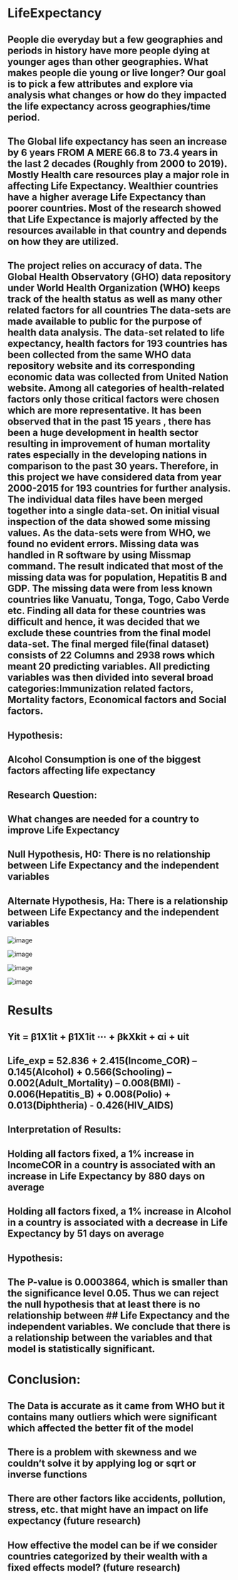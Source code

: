 # LifeExpectancy

## People die everyday but a few geographies and periods in history have more people dying at younger ages than other geographies. What makes people die young or live longer? Our goal is to pick a few attributes and explore via analysis what changes or how do they impacted the life expectancy across geographies/time period.

## The Global life expectancy has seen an increase by 6 years FROM A MERE 66.8 to 73.4 years in the last 2 decades (Roughly from 2000 to 2019). Mostly Health care resources play a major role in affecting Life Expectancy. Wealthier countries have a higher average Life Expectancy than poorer countries. Most of the research showed that Life Expectance is majorly affected by the resources available in that country and depends on how they are utilized.

## The project relies on accuracy of data. The Global Health Observatory (GHO) data repository under World Health Organization (WHO) keeps track of the health status as well as many other related factors for all countries The data-sets are made available to public for the purpose of health data analysis. The data-set related to life expectancy, health factors for 193 countries has been collected from the same WHO data repository website and its corresponding economic data was collected from United Nation website. Among all categories of health-related factors only those critical factors were chosen which are more representative. It has been observed that in the past 15 years , there has been a huge development in health sector resulting in improvement of human mortality rates especially in the developing nations in comparison to the past 30 years. Therefore, in this project we have considered data from year 2000-2015 for 193 countries for further analysis. The individual data files have been merged together into a single data-set. On initial visual inspection of the data showed some missing values. As the data-sets were from WHO, we found no evident errors. Missing data was handled in R software by using Missmap command. The result indicated that most of the missing data was for population, Hepatitis B and GDP. The missing data were from less known countries like Vanuatu, Tonga, Togo, Cabo Verde etc. Finding all data for these countries was difficult and hence, it was decided that we exclude these countries from the final model data-set. The final merged file(final dataset) consists of 22 Columns and 2938 rows which meant 20 predicting variables. All predicting variables was then divided into several broad categories:​Immunization related factors, Mortality factors, Economical factors and Social factors.

## Hypothesis: 
## Alcohol Consumption is one of the biggest factors affecting life expectancy

## Research Question: 
## What changes are needed for a country to improve Life Expectancy

## Null Hypothesis, H0: There is no relationship between Life Expectancy and the independent variables  
## Alternate Hypothesis, Ha: There is a relationship between Life Expectancy and the independent variables

![image](https://user-images.githubusercontent.com/125774977/233864553-a532bcba-748a-4491-84cf-614a88042c15.png)

![image](https://user-images.githubusercontent.com/125774977/233864950-9df1e83e-d03e-4b64-a5f4-baf3594822d6.png)

![image](https://user-images.githubusercontent.com/125774977/233864598-600a9a22-e005-4d21-a600-41e25f950549.png)

![image](https://user-images.githubusercontent.com/125774977/233864625-e8360134-3156-4f6c-92e4-afb254a0c4bd.png)

# Results

## Yit = β1X1it + β1X1it ⋯ + βkXkit + αi + uit

## Life_exp =  52.836 + 2.415(Income_COR) – 0.145(Alcohol) + 0.566(Schooling) – 0.002(Adult_Mortality) – 0.008(BMI) - 0.006(Hepatitis_B) + 0.008(Polio) + 0.013(Diphtheria) - 0.426(HIV_AIDS)

## Interpretation of Results:
## Holding all factors fixed, a 1% increase in IncomeCOR in a country is associated with an increase in Life Expectancy by 880 days on average
## Holding all factors fixed, a 1% increase in Alcohol in a country is associated with a decrease in Life Expectancy by 51 days on average

## Hypothesis:
## The P-value is 0.0003864, which is smaller than the significance level 0.05. Thus we can reject the null hypothesis that at least there is no relationship between ## Life Expectancy and the independent variables. We conclude that there is a relationship between the variables and that model is statistically significant.

# Conclusion:
## The Data is accurate as it came from WHO but it contains many outliers which were significant which affected the better fit of the model
## There is a problem with skewness and we couldn’t solve it by applying log or sqrt or inverse functions
## There are other factors like accidents, pollution, stress, etc. that might have an impact on life expectancy (future research)
## How effective the model can be if we consider countries categorized by their wealth with a fixed effects model? (future research)




